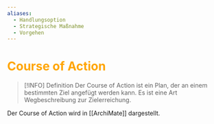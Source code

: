```yaml
---
aliases:
  - Handlungsoption
  - Strategische Maßnahme
  - Vorgehen
---
```

# <font color = "orange">Course of Action</font>
>[!INFO] Definition
>Der Course of Action ist ein Plan, der an einem bestimmten Ziel angefügt werden kann. Es ist eine Art Wegbeschreibung zur Zielerreichung.

Der Course of Action wird in [[ArchiMate]] dargestellt.
